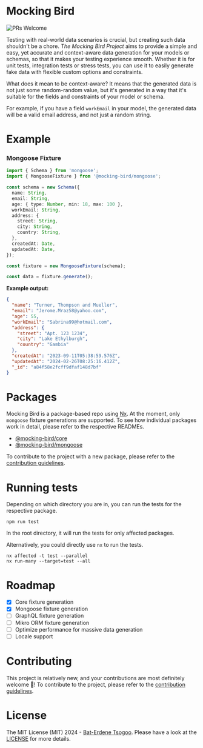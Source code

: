 # Mocking Bird

![PRs Welcome](https://img.shields.io/badge/PRs-welcome-brightgreen.svg?style=flat-square)

Testing with real-world data scenarios is crucial, but creating such data shouldn't be a chore. _The Mocking Bird
Project_ aims to provide a simple and easy, yet accurate and context-aware data generation for your models or
schemas, so that it makes your testing experience smooth. Whether it is for unit tests, integration tests or stress
tests, you can use it to easily generate fake data with flexible custom options and constraints.

What does it mean to be context-aware? It means that the generated data is not just some random-random value, but it's
generated in a way that it's suitable for the fields and constraints of your model or schema.

For example, if you have a field
`workEmail` in your model, the generated data will be a valid email address, and not just a random string.

# Example

### Mongoose Fixture

```typescript
import { Schema } from 'mongoose';
import { MongooseFixture } from '@mocking-bird/mongoose';

const schema = new Schema({
  name: String,
  email: String,
  age: { type: Number, min: 18, max: 100 },
  workEmail: String,
  address: {
    street: String,
    city: String,
    country: String,
  },
  createdAt: Date,
  updatedAt: Date,
});

const fixture = new MongooseFixture(schema);

const data = fixture.generate();
```

**Example output:**

```json
{
  "name": "Turner, Thompson and Mueller",
  "email": "Jerome.Mraz58@yahoo.com",
  "age": 55,
  "workEmail": "Sabrina99@hotmail.com",
  "address": {
    "street": "Apt. 123 1234",
    "city": "Lake Ethylburgh",
    "country": "Gambia"
  },
  "createdAt": "2023-09-11T05:38:59.576Z",
  "updatedAt": "2024-02-26T08:25:16.412Z",
  "_id": "a84f58e2fcff9dfaf148d7bf"
}
```

# Packages

Mocking Bird is a package-based repo using [Nx](https://nx.dev/). At the moment, only `mongoose` fixture generations
are supported. To see how individual packages work in detail, please refer to the respective READMEs.

- [@mocking-bird/core](./packages/core)
- [@mocking-bird/mongoose](./packages/mongoose/README.md)

To contribute to the project with a new package, please refer to the [contribution guidelines](CONTRIBUTING.md).

# Running tests

Depending on which directory you are in, you can run the tests for the respective package.

`npm run test`

In the root directory, it will run the tests for only affected packages.

Alternatively, you could directly use `nx` to run the tests.

```
nx affected -t test --parallel
nx run-many --target=test --all
```

# Roadmap

- [x] Core fixture generation
- [x] Mongoose fixture generation
- [ ] GraphQL fixture generation
- [ ] Mikro ORM fixture generation
- [ ] Optimize performance for massive data generation
- [ ] Locale support

# Contributing

This project is relatively new, and your contributions are most definitely welcome 🤙!
To contribute to the project, please refer to the [contribution guidelines](CONTRIBUTING.md).

# License

The MIT License (MIT) 2024 - [Bat-Erdene Tsogoo](https://github.com/batrdn). Please have a look at the
[LICENSE](LICENSE.md) for more details.
